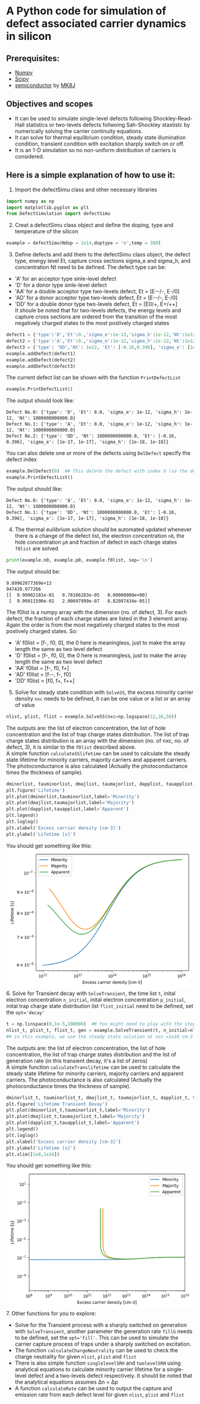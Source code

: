# A Python code for simulation of defect associated carrier dynamics in silicon

## Prerequisites:  
* [Numpy](https://www.numpy.org/)
* [Scipy](https://www.scipy.org/)
* [semiconductor](https://github.com/MK8J/semiconductor) by [MK8J](https://github.com/MK8J)

## Objectives and scopes
* It can be used to simulate single-level defects following Shockley-Read-Hall statistics or two-levels defects follwoing Sah-Shockley stastistc by numerically solving the carrier continuity equations.
* It can solve for thermal equlibrium condition, steady state illumination condition, transient condition with excitation sharply switch on or off.
* It is an 1-D simulation so no non-uniform distribution of carriers is considered.

## Here is a simple explanation of how to use it:
1. Import the defectSimu class and other necessary libraries	
```python
import numpy as np
import matplotlib.pyplot as plt
from DefectSimulation import defectSimu
```

2. Creat a defectSimu class object and define the doping, type and temperature of the silicon
```python
example = defectSimu(Ndop = 1e14,doptype = 'n',temp = 300)
```

3. Define defects and add them to the defectSimu class object, the defect type, energy level Et, capture cross sections sigma_e and sigma_h, and concentration Nt need to be defined. The defect type can be: 
* 'A' for an acceptor type sinle-level defect
* 'D' for a donor type sinle-level defect
* 'AA' for a double acceptor type two-levels defect, Et = [E--/-, E-/0]
* 'AD' for a donor acceptor type two-levels defect, Et = [E--/-, E-/0]
* 'DD' for a double donor type two-levels defect, Et = [E0/+, E+/++]  
It shoule be noted that for two-levels defects, the energy levels and capture cross sections are ordered from the transition of the most negatively charged states to the most postively charged states
```python
defect1 = {'type':'D','Et':0.,'sigma_e':1e-12,'sigma_h':1e-12,'Nt':1e12} 
defect2 = {'type':'A','Et':0.,'sigma_e':1e-12,'sigma_h':1e-12,'Nt':1e12} 
defect3 = {'type': 'DD','Nt': 1e12, 'Et': [-0.16,0.396], 'sigma_e': [1e-17, 1e-17], 'sigma_h': [1e-18, 1e-18]}
example.addDefect(defect1)
example.addDefect(defect2)
example.addDefect(defect3)
```
The current defect list can be shown with the function `PrintDefectList`
```python
example.PrintDefectList()
```
The output should look like:
```
Defect No.0: {'type': 'D', 'Et': 0.0, 'sigma_e': 1e-12, 'sigma_h': 1e-12, 'Nt': 1000000000000.0}
Defect No.1: {'type': 'A', 'Et': 0.0, 'sigma_e': 1e-12, 'sigma_h': 1e-12, 'Nt': 1000000000000.0}
Defect No.2: {'type': 'DD', 'Nt': 1000000000000.0, 'Et': [-0.16, 0.396], 'sigma_e': [1e-17, 1e-17], 'sigma_h': [1e-18, 1e-18]}
```
You can also delete one or more of the defects using `DelDefect` specify the defect index
```python
example.DelDefect(0)  ## This delete the defect with index 0 (so the defect 1)
example.PrintDefectList()
```
The output should like:
```
Defect No.0: {'type': 'A', 'Et': 0.0, 'sigma_e': 1e-12, 'sigma_h': 1e-12, 'Nt': 1000000000000.0}
Defect No.1: {'type': 'DD', 'Nt': 1000000000000.0, 'Et': [-0.16, 0.396], 'sigma_e': [1e-17, 1e-17], 'sigma_h': [1e-18, 1e-18]}
```
4. The thermal euilibrium solution should be automated updated whenever there is a change of the defect list, the electron concentration `n0`, the hole concentration `p0` and fraction of defect in each charge states `f0list` are solved
```python
print(example.n0, example.p0, example.f0list, sep='\n')
```
The output should be:
```
9.89962077369e+13
947428.977266
[[  9.99902181e-01   9.78186283e-05   0.00000000e+00]
 [  9.99911590e-01   2.00697999e-07   8.82097434e-05]]
```
The f0list is a numpy array with the dimension (no. of defect, 3). For each defect, the fraction of each charge states are listed in the 3 element array. Again the order is from the most negatively charged states to the most postively charged states. So:  
* 'A' f0list = [f-, f0, 0], the 0 here is meaningless, just to make the array length the same as two level defect
* 'D' f0list = [f-, f0, 0], the 0 here is meaningless, just to make the array length the same as two level defect
* 'AA' f0list = [f-, f0, f+]
* 'AD' f0list = [f--, f-, f0]
* 'DD' f0list = [f0, f+, f++]
5. Solve for steady state condition with `SolveSS`, the excess minority carrier density `nxc` needs to be defined, it can be one value or a list or an array of value
```python
nlist, plist, flist = example.SolveSS(nxc=np.logspace(12,16,50))
```
The outputs are: the list of electron concentration, the list of hole concentration and the list of trap charge states distribution. The list of trap charge states distribution is an array with the dimension (no. of nxc, no. of defect, 3), it is similar to the `f0list` described above.  
A simple function `calculateSSlifetime` can be used to calculate the steady state lifetime for minority carriers, majority carriers and apparent carriers. The photoconductance is also calculated (Actually the photoconductance times the thickness of sample).
```python
dminorlist, tauminorlist, dmajlist, taumajorlist, dapplist, tauapplist, condlist = example.calculateSSlifetime(nlist, plist, flist)
plt.figure('Lifetime')
plt.plot(dminorlist,tauminorlist,label='Minority')
plt.plot(dmajlist,taumajorlist,label='Majority')
plt.plot(dapplist,tauapplist,label='Apparent')
plt.legend()
plt.loglog()
plt.xlabel('Excess carrier density [cm-3]')
plt.ylabel('Lifetime [s]')
```
You should get something like this:  
![Steady state Lifetime](/example/Lifetime.png)
6. Solve for Transient decay with `SolveTransient`, the time list `t`, inital electron concentration `n_initial`, inital electron concentration `p_initial`, inital trap charge state distribution list `flist_initial` need to be defined, set the `opt='decay'`
```python
t = np.linspace(0,1e-5,100000)  ## You might need to play with the steps of time for convergency of the solver
nlist_t, plist_t, flist_t, gen = example.SolveTransient(t, n_initial=nlist[-1], p_initial=plist[-1], flist_initial=flist[-1], opt='decay')
## in this example, we use the steady state solution at nxc =1e16 cm-3 as the intial decay condition
```
The outputs are: the list of electron concentration, the list of hole concentration, the list of trap charge states distribution and the 
list of generation rate (in this transient decay, it's a list of zeros)  
A simple function `calculateTranslifetime` can be used to calculate the steady state lifetime for minority carriers, majority carriers and apparent carriers. The photoconductance is also calculated (Actually the photoconductance times the thickness of sample).
```python
dminorlist_t, tauminorlist_t, dmajlist_t, taumajorlist_t, dapplist_t, tauapplist_t, condlist_t = example.calculateTranslifetime(nlist_t, plist_t, t, gen)
plt.figure('Lifetime Transient Devay')
plt.plot(dminorlist_t,tauminorlist_t,label='Minority')
plt.plot(dmajlist_t,taumajorlist_t,label='Majority')
plt.plot(dapplist_t,tauapplist_t,label='Apparent')
plt.legend()
plt.loglog()
plt.xlabel('Excess carrier density [cm-3]')
plt.ylabel('Lifetime [s]')
plt.xlim([1e8,1e16])
```
You should get something like this:  
![Transient Lifetime](/example/Lifetime_Transient_Devay.png)  
7. Other functions for you to explore:
* Solve for the Transient process with a sharply switched on generation with `SolveTransient`, another parameter the generation rate `fillG` needs to be defined, set the `opt='fill'`. This can be used to simulate the carrier capture process of traps under a sharply switched on excitation.
* The function `calculateChargeNeutrality` can be used to check the charge neutrality for given `nlist`, `plist` and `flist`
* There is also simple function `singlelevelSRH` and `twolevelSRH` using analytical equations to calculate minority carrier lifetime for a single-level defect and a two-levels defect respectively. It should be noted that the analytical equations assumes Δn = Δp
* A function `calculateRate` can be used to output the capture and emission rate from each defect level for given `nlist`, `plist` and `flist`
